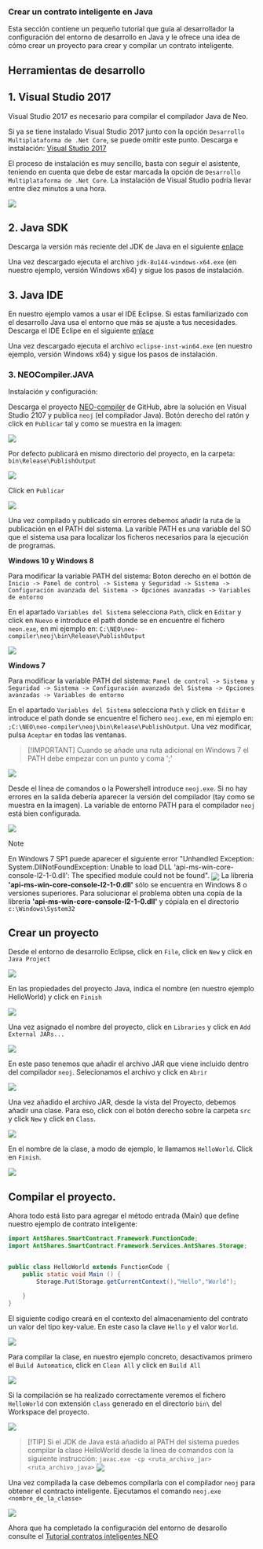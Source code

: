 
### Crear un contrato inteligente en Java
Esta sección contiene un pequeño tutorial que guía al desarrollador la configuración del entorno de desarrollo en Java y le ofrece una idea de cómo crear un proyecto para crear y compilar un contrato inteligente.


## Herramientas de desarrollo

## 1. Visual Studio 2017

Visual Studio 2017 es necesario para compilar el compilador Java de Neo.

Si ya se tiene instalado Visual Studio 2017 junto con la opción `Desarrollo Multiplataforma de .Net Core`, se puede omitir este punto. Descarga e instalación: [Visual Studio 2017](https://www.visualstudio.com/products/visual-studio-community-vs)

El proceso de instalación es muy sencillo, basta con seguir el asistente, teniendo en cuenta que debe de estar marcada la opción de `Desarrollo Multiplataforma de .Net Core`. La instalación de Visual Studio podría llevar entre diez minutos a una hora.

<img style="vertical-align: middle" src="assets/install_core_cross_platform_development_toolset.png">

## 2. Java SDK

Descarga la versión más reciente del JDK de Java en el siguiente [enlace](http://www.oracle.com/technetwork/java/javase/downloads/jdk8-downloads-2133151.html)

Una vez descargado ejecuta el archivo `jdk-8u144-windows-x64.exe` (en nuestro ejemplo, versión Windows x64) y sigue los pasos de instalación.

## 3. Java IDE

En nuestro ejemplo vamos a usar el IDE Eclipse. Si estas familiarizado con el desarrollo Java usa el entorno que más se ajuste a tus necesidades. Descarga el IDE Eclipe en el siguiente [enlace](http://www.eclipse.org/downloads/)

Una vez descargado ejecuta el archivo  `eclipse-inst-win64.exe` (en nuestro ejemplo, versión Windows x64) y sigue los pasos de instalación.



### 3. NEOCompiler.JAVA

Instalación y configuración:

Descarga el proyecto [NEO-compiler](https://github.com/neo-project/neo-compiler) de GitHub, abre la solución en Visual Studio 2107 y publica `neoj` (el compilador Java). Botón derecho del ratón y click en `Publicar` tal y como se muestra en la imagen:

<img style="vertical-align: middle" src="assets/getting-started-java/publish_neoj_compiler_msil_project.png">

Por defecto publicará en mismo directorio del proyecto, en la carpeta: `bin\Release\PublishOutput`

<img style="vertical-align: middle" src="assets/publish_and_profile_settings.png">

Click en `Publicar`

<img style="vertical-align: middle" src="assets/compile_and_publish.png">

Una vez compilado y publicado sin errores debemos añadir la ruta de la publicación en el PATH del sistema. La varible PATH es una variable del SO que el sistema usa para localizar los ficheros necesarios para la ejecución de programas.

**Windows 10 y Windows 8**

  Para modificar la variable PATH del sistema: 
  Boton derecho en el bottón de `Inicio -> Panel de control -> Sistema y Seguridad -> Sistema -> Configuración avanzada del Sistema -> Opciones avanzadas -> Variables de entorno`
  
   En el apartado `Variables del Sistema` selecciona `Path`, click en `Editar` y click en `Nuevo` e introduce el path donde se en encuentre el fichero `neon.exe`, en mi ejemplo en: `C:\NEO\neo-compiler\neoj\bin\Release\PublishOutput`
 
 <img style="vertical-align: middle" src="assets/w10_edit_environmental_variables.png">
  

**Windows 7**

  Para modificar la variable PATH del sistema: 
  `Panel de control -> Sistema y Seguridad -> Sistema -> Configuración avanzada del Sistema -> Opciones avanzadas -> Variables de entorno`
  
  En el apartado `Variables del Sistema` selecciona `Path` y click en `Editar` e introduce el path donde se encuentre el fichero `neoj.exe`,  en mi ejemplo en: `;C:\NEO\neo-compiler\neoj\bin\Release\PublishOutput`. Una vez modificar, pulsa `Aceptar` en todas las ventanas.
 
> [!IMPORTANT] Cuando se añade una ruta adicional en Windows 7 el PATH debe empezar con un punto y coma ';'
 
<img style="vertical-align: middle" src="assets/w7_edit_environmental_variables.png">

  Desde el línea de comandos o la Powershell introduce `neoj.exe`. Si no hay errores en la salida debería aparecer la versión del compilador (tay como se muestra en la imagen). La variable de entorno PATH para el compilador `neoj` está bien configurada.
  
<img style="vertical-align: middle" src="assets/getting-started-java/powershell_enviornment_variabled_updated_correctly.png">

> [!NOTE]
> En Windows 7 SP1 puede aparecer el siguiente error "Unhandled Exception: System.DllNotFoundException: Unable to load DLL 'api-ms-win-core-console-l2-1-0.dll': The specified module could not be found". 
> <img style="vertical-align: middle" src="assets/getting-started-java/neoj_api_ms_win_core_console_error.png">
> La libreria **'api-ms-win-core-console-l2-1-0.dll'** sólo se encuentra en Windows 8 o versiones superiores. Para solucionar el problema obten una copía de la libreria **'api-ms-win-core-console-l2-1-0.dll'** y cópiala en el directorio `c:\Windows\System32`

## Crear un proyecto

Desde el entorno de desarrollo Eclipse, click en `File`, click en `New` y click en `Java Project`

<img style="vertical-align: middle" src="assets/getting-started-java/java_ide_eclipse_1.png">

En las propiedades del proyecto Java, indica el nombre (en nuestro ejemplo HelloWorld) y click en `Finish`

<img style="vertical-align: middle" src="assets/getting-started-java/java_ide_eclipse_2.png">

Una vez asignado el nombre del proyecto, click en `Libraries` y click en `Add External JARs...`

<img style="vertical-align: middle" src="assets/getting-started-java/java_ide_eclipse_3.png">

En este paso tenemos que añadir el archivo JAR que viene incluido dentro del compilador `neoj`. Selecionamos
el archivo y click en `Abrir`

<img style="vertical-align: middle" src="assets/getting-started-java/java_ide_eclipse_4.png">

Una vez añadido el archivo JAR, desde la vista del Proyecto, debemos añadir una clase. Para eso, click con el botón derecho sobre la carpeta `src` y click `New` y click en `Class`. 

<img style="vertical-align: middle" src="assets/getting-started-java/java_ide_eclipse_5.png">

En el nombre de la clase, a modo de ejemplo, le llamamos `HelloWorld`. Click en `Finish`.

<img style="vertical-align: middle" src="assets/getting-started-java/java_ide_eclipse_6.png">


## Compilar el proyecto.

Ahora todo está listo para agregar el método entrada (Main) que define nuestro ejemplo de contrato inteligente:

```java
import AntShares.SmartContract.Framework.FunctionCode;
import AntShares.SmartContract.Framework.Services.AntShares.Storage;


public class HelloWorld extends FunctionCode {
	public static void Main () {
		Storage.Put(Storage.getCurrentContext(),"Hello","World");
		
	}
}
```
El siguiente codigo creará en el contexto del almacenamiento del contrato un valor del tipo key-value. En este caso la clave `Hello` y el valor `World`.

<img style="vertical-align: middle" src="assets/getting-started-java/java_ide_eclipse_7.png">

Para compilar la clase, en nuestro ejemplo concreto, desactivamos primero el `Build Automatico`, click en `Clean All` y click en `Build All`

<img style="vertical-align: middle" src="assets/getting-started-java/java_ide_eclipse_8.png">



Si la compilación se ha realizado correctamente veremos el fichero `HelloWorld` con extensión `class` generado en el directorio `bin\` del Workspace del proyecto.

<img style="vertical-align: middle" src="assets/getting-started-java/java_ide_eclipse_9.png">

>[!TIP] Si el JDK de Java está añadido al PATH del sistema puedes compilar la clase HelloWorld desde la linea de comandos
>con la siguiente instrucción: `javac.exe -cp <ruta_archivo_jar> <ruta_archivo_java>`
> <img style="vertical-align: middle" src="assets/getting-started-java/java_ide_eclipse_10.png">

Una vez compilada la case debemos compilarla con el compilador `neoj` para obtener el contracto inteligente. Ejecutamos el comando `neoj.exe <nombre_de_la_classe>`

<img style="vertical-align: middle" src="assets/getting-started-java/java_ide_eclipse_11.png">


Ahora que ha completado la configuración del entorno de desarollo consulte el [Tutorial contratos inteligentes NEO](tutorial.md)
